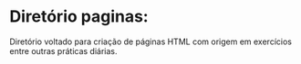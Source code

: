 # Diretório paginas:

 Diretório voltado para criação de páginas HTML com origem em exercícios entre outras práticas diárias.
